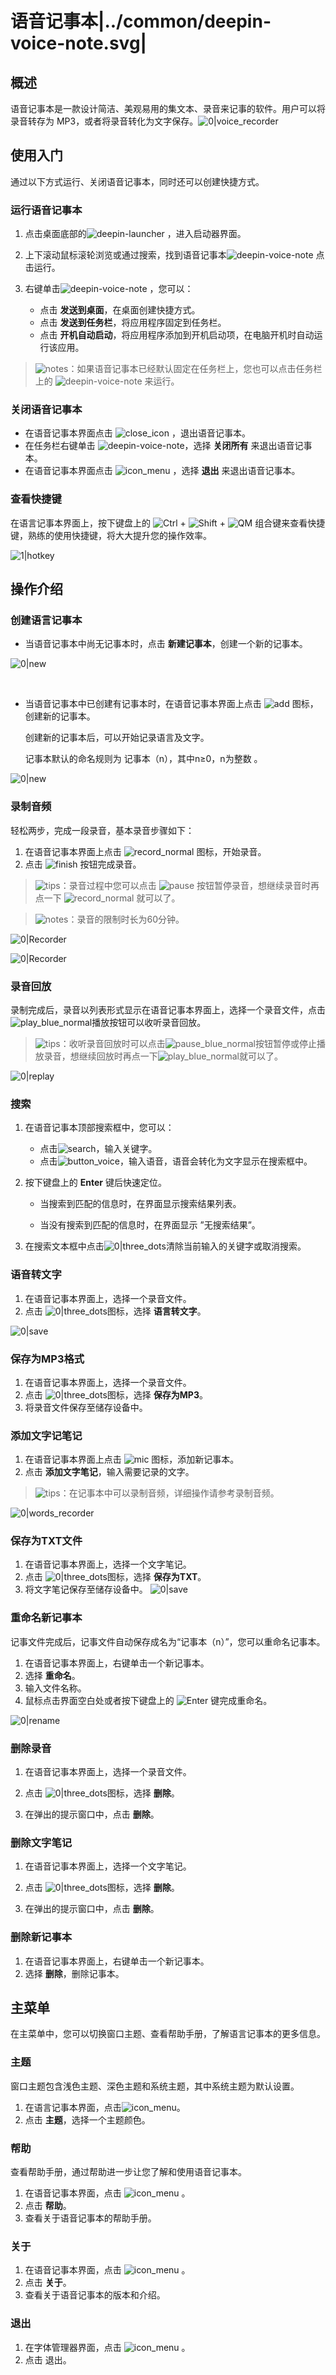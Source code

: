 # 语音记事本|../common/deepin-voice-note.svg|

## 概述

语音记事本是一款设计简洁、美观易用的集文本、录音来记事的软件。用户可以将录音转存为 MP3，或者将录音转化为文字保存。![0|voice_recorder](jpg/add-text.png)


## 使用入门

通过以下方式运行、关闭语音记事本，同时还可以创建快捷方式。

### 运行语音记事本

1. 点击桌面底部的![deepin-launcher](icon/deepin-launcher.svg) ，进入启动器界面。
2. 上下滚动鼠标滚轮浏览或通过搜索，找到语音记事本![deepin-voice-note](icon/deepin-voice-note.svg) 点击运行。
3. 右键单击![deepin-voice-note](icon/deepin-voice-note.svg) ，您可以：

   - 点击 **发送到桌面**，在桌面创建快捷方式。
   - 点击 **发送到任务栏**，将应用程序固定到任务栏。
   - 点击 **开机自动启动**，将应用程序添加到开机启动项，在电脑开机时自动运行该应用。

> ![notes](icon/notes.svg)：如果语音记事本已经默认固定在任务栏上，您也可以点击任务栏上的 ![deepin-voice-note](icon/deepin-voice-note.svg) 来运行。

### 关闭语音记事本

- 在语音记事本界面点击  ![close_icon](icon/close_icon.svg) ，退出语音记事本。
- 在任务栏右键单击 ![deepin-voice-note](icon/deepin-voice-note.svg)，选择 **关闭所有** 来退出语音记事本。
- 在语音记事本界面点击 ![icon_menu](icon/icon_menu.svg) ，选择 **退出** 来退出语音记事本。

### 查看快捷键

在语言记事本界面上，按下键盘上的 ![Ctrl](icon/Ctrl.svg) + ![Shift](icon/Shift.svg) + ![QM](icon/QM.svg) 组合键来查看快捷键，熟练的使用快捷键，将大大提升您的操作效率。

 ![1|hotkey](jpg/hotkey.png)

## 操作介绍

### 创建语言记事本

- 当语音记事本中尚无记事本时，点击 **新建记事本**，创建一个新的记事本。

![0|new](jpg/create.png)

&nbsp;&nbsp;&nbsp;&nbsp;&nbsp;&nbsp;&nbsp;&nbsp;&nbsp;&nbsp;&nbsp;&nbsp;&nbsp;

- 当语音记事本中已创建有记事本时，在语音记事本界面上点击 ![add](icon/circlebutton_add2.svg) 图标，创建新的记事本。

  创建新的记事本后，可以开始记录语言及文字。
  
  记事本默认的命名规则为 记事本（n），其中n≥0，n为整数 。

![0|new](jpg/create1.png)


### 录制音频

轻松两步，完成一段录音，基本录音步骤如下：

1. 在语音记事本界面上点击 ![record_normal](icon/record_normal.svg) 图标，开始录音。
2. 点击 ![finish](icon/finish_normal.svg) 按钮完成录音。

> ![tips](icon/tips.svg)：录音过程中您可以点击 ![pause](icon/pause_red_normal.svg) 按钮暂停录音，想继续录音时再点一下 ![record_normal](icon/record_normal.svg) 就可以了。

> ![notes](icon/notes.svg)：录音的限制时长为60分钟。

![0|Recorder](jpg/recorder1.png)

![0|Recorder](jpg/recorder2.png)

### 录音回放

录制完成后，录音以列表形式显示在语音记事本界面上，选择一个录音文件，点击![play_blue_normal](icon/play_blue_normal.svg)播放按钮可以收听录音回放。

> ![tips](icon/tips.svg)：收听录音回放时可以点击![pause_blue_normal](icon/pause_blue_normal.svg)按钮暂停或停止播放录音，想继续回放时再点一下![play_blue_normal](icon/play_blue_normal.svg)就可以了。

![0|replay](jpg/replay.png)


### 搜索

1. 在语音记事本顶部搜索框中，您可以：

   - 点击![search](icon/search.svg)，输入关键字。
   - 点击![button_voice](icon/button_voice.svg)，输入语音，语音会转化为文字显示在搜索框中。

2. 按下键盘上的 **Enter** 键后快速定位。

   - 当搜索到匹配的信息时，在界面显示搜索结果列表。

   - 当没有搜索到匹配的信息时，在界面显示 ”无搜索结果”。

3. 在搜索文本框中点击![0|three_dots](icon/close_normal-2.svg)清除当前输入的关键字或取消搜索。


### 语音转文字

1. 在语音记事本界面上，选择一个录音文件。
2. 点击 ![0|three_dots](icon/more_normal.svg)图标，选择 **语言转文字**。

![0|save](jpg/toVoice.png)


### 保存为MP3格式

1. 在语音记事本界面上，选择一个录音文件。
2. 点击 ![0|three_dots](icon/more_normal.svg)图标，选择 **保存为MP3**。
3. 将录音文件保存至储存设备中。


### 添加文字记笔记

1. 在语音记事本界面上点击 ![mic](icon/circlebutton_add2.svg) 图标，添加新记事本。
2. 点击 **添加文字笔记**，输入需要记录的文字。

> ![tips](icon/tips.svg)：在记事本中可以录制音频，详细操作请参考录制音频。

![0|words_recorder](jpg/add-text.png)


### 保存为TXT文件

1. 在语音记事本界面上，选择一个文字笔记。
2. 点击 ![0|three_dots](icon/more_normal.svg)图标，选择 **保存为TXT**。
3. 将文字笔记保存至储存设备中。
    ![0|save](jpg/toTxT.png)

### 重命名新记事本

记事文件完成后，记事文件自动保存成名为“记事本（n）”，您可以重命名记事本。

1. 在语音记事本界面上，右键单击一个新记事本。
2. 选择 **重命名**。
3. 输入文件名称。
4. 鼠标点击界面空白处或者按下键盘上的 ![Enter](icon/Enter.svg) 键完成重命名。

![0|rename](jpg/rename.png)


### 删除录音

1. 在语音记事本界面上，选择一个录音文件。
2. 点击 ![0|three_dots](icon/more_normal.svg)图标，选择 **删除**。

3. 在弹出的提示窗口中，点击 **删除**。


### 删除文字笔记

1. 在语音记事本界面上，选择一个文字笔记。
2. 点击 ![0|three_dots](icon/more_normal.svg)图标，选择 **删除**。

3. 在弹出的提示窗口中，点击 **删除**。


### 删除新记事本

1. 在语音记事本界面上，右键单击一个新记事本。
2. 选择 **删除**，删除记事本。


## 主菜单

在主菜单中，您可以切换窗口主题、查看帮助手册，了解语言记事本的更多信息。

### 主题

窗口主题包含浅色主题、深色主题和系统主题，其中系统主题为默认设置。

1. 在语言记事本界面，点击![icon_menu](icon/icon_menu.svg)。
2. 点击 **主题**，选择一个主题颜色。

### 帮助

查看帮助手册，通过帮助进一步让您了解和使用语音记事本。

1. 在语音记事本界面，点击  ![icon_menu](icon/icon_menu.svg) 。
2. 点击 **帮助**。
3. 查看关于语音记事本的帮助手册。

### 关于

1. 在语音记事本界面，点击  ![icon_menu](icon/icon_menu.svg) 。
2. 点击 **关于**。
3. 查看关于语音记事本的版本和介绍。

### 退出

1. 在字体管理器界面，点击  ![icon_menu](icon/icon_menu.svg)  。
2. 点击 退出。


